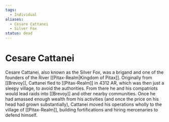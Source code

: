 ```yaml
---
tags:
  - Individual
aliases:
  - Cesare Cattanei
  - Silver Fox
status: dead
---
```

# Cesare Cattanei
Cesare Cattanei, also known as the Silver Fox, was a brigand and one of the founders of the River [[Pitax-Realm|Kingdom of Pitax]]. Originally from [[Brevoy]], Cattanei fled to [[Pitax-Realm]] in 4312 AR, which was then just a sleepy village, to avoid the authorities. From there he and his compatriots would lead raids into [[Brevoy]] and other nearby communities. Once he had amassed enough wealth from his activities (and once the price on his head had grown substantially), Cattanei moved his operations wholly to the village of [[Pitax-Realm]], building fortifications and hiring mercenaries to defend himself.
